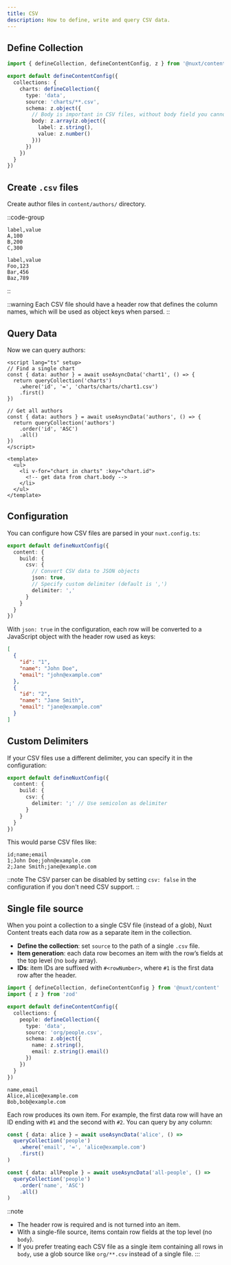 ```yaml
---
title: CSV
description: How to define, write and query CSV data.
---
```


## Define Collection

```ts [content.config.ts]
import { defineCollection, defineContentConfig, z } from '@nuxt/content'

export default defineContentConfig({
  collections: {
    charts: defineCollection({
      type: 'data',
      source: 'charts/**.csv',
      schema: z.object({
        // Body is important in CSV files, without body field you cannot access to data array
        body: z.array(z.object({
          label: z.string(),
          value: z.number()
        }))
      })
    })
  }
})

```

## Create `.csv` files

Create author files in `content/authors/` directory.

::code-group
```csv [content/charts/chart1.csv]
label,value
A,100
B,200
C,300
```

```csv [content/charts/chart2.csv]
label,value
Foo,123
Bar,456
Baz,789
```
::

::warning
Each CSV file should have a header row that defines the column names, which will be used as object keys when parsed.
::

## Query Data

Now we can query authors:

```vue
<script lang="ts" setup>
// Find a single chart
const { data: author } = await useAsyncData('chart1', () => {
  return queryCollection('charts')
    .where('id', '=', 'charts/charts/chart1.csv')
    .first()
})

// Get all authors
const { data: authors } = await useAsyncData('authors', () => {
  return queryCollection('authors')
    .order('id', 'ASC')
    .all()
})
</script>

<template>
  <ul>
    <li v-for="chart in charts" :key="chart.id">
      <!-- get data from chart.body -->
    </li>
  </ul>
</template>
```

## Configuration

You can configure how CSV files are parsed in your `nuxt.config.ts`:

```ts [nuxt.config.ts]
export default defineNuxtConfig({
  content: {
    build: {
      csv: {
        // Convert CSV data to JSON objects
        json: true,
        // Specify custom delimiter (default is ',')
        delimiter: ','
      }
    }
  }
})
```

With `json: true` in the configuration, each row will be converted to a JavaScript object with the header row used as keys:

```json
[
  {
    "id": "1",
    "name": "John Doe",
    "email": "john@example.com"
  },
  {
    "id": "2",
    "name": "Jane Smith",
    "email": "jane@example.com"
  }
]
```

## Custom Delimiters

If your CSV files use a different delimiter, you can specify it in the configuration:

```ts [nuxt.config.ts]
export default defineNuxtConfig({
  content: {
    build: {
      csv: {
        delimiter: ';' // Use semicolon as delimiter
      }
    }
  }
})
```

This would parse CSV files like:

```csv [semicolon-data.csv]
id;name;email
1;John Doe;john@example.com
2;Jane Smith;jane@example.com
```

::note
The CSV parser can be disabled by setting `csv: false` in the configuration if you don't need CSV support.
::

## Single file source

When you point a collection to a single CSV file (instead of a glob), Nuxt Content treats each data row as a separate item in the collection.

- **Define the collection**: set `source` to the path of a single `.csv` file.
- **Item generation**: each data row becomes an item with the row’s fields at the top level (no `body` array).
- **IDs**: item IDs are suffixed with `#<rowNumber>`, where `#1` is the first data row after the header.

```ts [content.config.ts]
import { defineCollection, defineContentConfig } from '@nuxt/content'
import { z } from 'zod'

export default defineContentConfig({
  collections: {
    people: defineCollection({
      type: 'data',
      source: 'org/people.csv',
      schema: z.object({
        name: z.string(),
        email: z.string().email()
      })
    })
  }
})
```

```csv [content/org/people.csv]
name,email
Alice,alice@example.com
Bob,bob@example.com
```

Each row produces its own item. For example, the first data row will have an ID ending with `#1` and the second with `#2`. You can query by any column:

```ts
const { data: alice } = await useAsyncData('alice', () =>
  queryCollection('people')
    .where('email', '=', 'alice@example.com')
    .first()
)

const { data: allPeople } = await useAsyncData('all-people', () =>
  queryCollection('people')
    .order('name', 'ASC')
    .all()
)
```

::note
- The header row is required and is not turned into an item.
- With a single-file source, items contain row fields at the top level (no `body`).
- If you prefer treating each CSV file as a single item containing all rows in `body`, use a glob source like `org/**.csv` instead of a single file.
::: 

